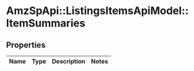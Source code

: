 # AmzSpApi::ListingsItemsApiModel::ItemSummaries

## Properties
Name | Type | Description | Notes
------------ | ------------- | ------------- | -------------

